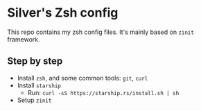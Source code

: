 # Silver's Zsh config

This repo contains my zsh config files. It's mainly based on `zinit` framework.

## Step by step

- Install `zsh`, and some common tools: `git`, `curl`
- Install `starship`
  - Run: `curl -sS https://starship.rs/install.sh | sh`
- Setup `zinit`
